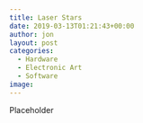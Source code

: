 ```yaml
---
title: Laser Stars
date: 2019-03-13T01:21:43+00:00
author: jon
layout: post
categories:
  - Hardware
  - Electronic Art
  - Software
image: 
---
```


Placeholder
